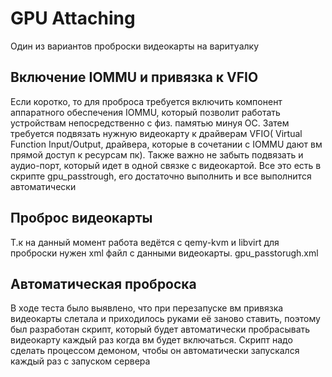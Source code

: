 # GPU Attaching 
Один  из вариантов проброски видеокарты на варитуалку
 
## Включение IOMMU и привязка к VFIO
Если коротко, то для проброса требуется включить компонент аппаратного обеспечения IOMMU, который позволит работать устройствам непосредственно с физ. памятью минуя ОС. Затем требуется подвязать
нужную  видеокарту к драйверам VFIO( Virtual Function Input/Output, драйвера, которые в сочетании с IOMMU дают вм прямой доступ к ресурсам пк). Также важно не забыть подвязать и аудио-порт, который идет
в одной связке с видеокартой. Все это есть в скрипте gpu_passtrough, его достаточно выполнить и все выполнится автоматически 
## Проброс видеокарты 
Т.к на данный момент работа ведётся с qemy-kvm и libvirt для проброски нужен xml файл с данными видеокарты. gpu_passtorugh.xml 

## Автоматическая проброска 
В ходе теста было выявлено, что при перезапуске вм привязка видеокарты слетала и приходилось руками её заново ставить, поэтому был разработан скрипт, который будет автоматически пробрасывать видеокарту
каждый раз когда вм будет включаться. Скрипт надо сделать процессом демоном, чтобы он автоматически запускался каждый раз с запуском сервера
